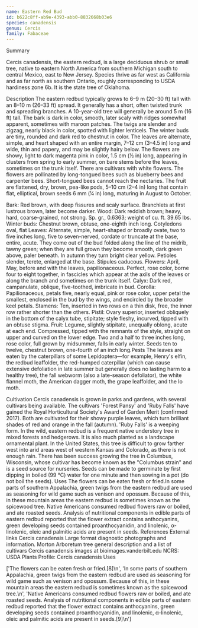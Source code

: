```yaml
---
name: Eastern Red Bud
id: b622c8ff-ab9e-4393-abb0-8832668b03e6
species: canadensis
genus: Cercis
family: Fabaceae
---
```

Summary



Cercis canadensis, the eastern redbud, is a large deciduous shrub or small tree, native to eastern North America from southern Michigan south to central Mexico, east to New Jersey. Species thrive as far west as California and as far north as southern Ontario, roughly corresponding to USDA hardiness zone 6b. It is the state tree of Oklahoma.

Description
The eastern redbud typically grows to 6–9 m (20–30 ft) tall with an 8–10 m (26–33 ft) spread. It generally has a short, often twisted trunk and spreading branches. A 10-year-old tree will generally be around 5 m (16 ft) tall. The bark is dark in color, smooth, later scaly with ridges somewhat apparent, sometimes with maroon patches. The twigs are slender and zigzag, nearly black in color, spotted with lighter lenticels. The winter buds are tiny, rounded and dark red to chestnut in color. The leaves are alternate, simple, and heart shaped with an entire margin, 7–12 cm (3–4.5 in) long and wide, thin and papery, and may be slightly hairy below.
The flowers are showy, light to dark magenta pink in color, 1.5 cm (1⁄2 in) long, appearing in clusters from spring to early summer, on bare stems before the leaves, sometimes on the trunk itself. There are cultivars with white flowers. The flowers are pollinated by long-tongued bees such as blueberry bees and carpenter bees. Short-tongued bees cannot reach the nectaries. The fruit are flattened, dry, brown, pea-like pods, 5–10 cm (2–4 in) long that contain flat, elliptical, brown seeds 6 mm (1⁄4 in) long, maturing in August to October.

Bark: Red brown, with deep fissures and scaly surface. Branchlets at first lustrous brown, later become darker.
Wood: Dark reddish brown; heavy, hard, coarse-grained, not strong. Sp. gr., 0.6363; weight of cu. ft. 39.65 lbs.
Winter buds: Chestnut brown, obtuse, one-eighth inch long.
Cotyledons oval, flat
Leaves: Alternate, simple, heart-shaped or broadly ovate, two to five inches long, five to seven-nerved, cordate or truncate at the base, entire, acute. They come out of the bud folded along the line of the midrib, tawny green; when they are full grown they become smooth, dark green above, paler beneath. In autumn they turn bright clear yellow. Petioles slender, terete, enlarged at the base. Stipules caducous.
Flowers: April, May, before and with the leaves, papilionaceous. Perfect, rose color, borne four to eight together, in fascicles which appear at the axils of the leaves or along the branch and sometimes on the trunk itself.
Calyx: Dark red, campanulate, oblique, five-toothed, imbricate in bud.
Corolla: Papilionaceous, petals five, nearly equal, pink or rose color, upper petal the smallest, enclosed in the bud by the wings, and encircled by the broader keel petals.
Stamens: Ten, inserted in two rows on a thin disk, free, the inner row rather shorter than the others.
Pistil: Ovary superior, inserted obliquely in the bottom of the calyx tube, stipitate; style fleshy, incurved, tipped with an obtuse stigma.
Fruit: Legume, slightly stipitate, unequally oblong, acute at each end. Compressed, tipped with the remnants of the style, straight on upper and curved on the lower edge. Two and a half to three inches long, rose color, full grown by midsummer, falls in early winter. Seeds ten to twelve, chestnut brown, one-fourth of an inch long.Pests
The leaves are eaten by the caterpillars of some Lepidoptera—for example, Henry's elfin, the redbud leaffolder, the red-humped caterpillar (which can cause extensive defoliation in late summer but generally does no lasting harm to a healthy tree), the fall webworm (also a late-season defoliator), the white flannel moth, the American dagger moth, the grape leaffolder, and the Io moth.

Cultivation
Cercis canadensis is grown in parks and gardens, with several cultivars being available. The cultivars 'Forest Pansy'
and 'Ruby Falls' 
have gained the Royal Horticultural Society's Award of Garden Merit (confirmed 2017). Both are cultivated for their showy purple leaves, which turn brilliant shades of red and orange in the fall (autumn). 'Ruby Falls' is a weeping form.
In the wild, eastern redbud is a frequent native understory tree in mixed forests and hedgerows. It is also much planted as a landscape ornamental plant.
In the United States, this tree is difficult to grow farther west into arid areas west of western Kansas and Colorado, as there is not enough rain. There has been success growing the tree in Columbus, Wisconsin, whose cultivar has become known as the "Columbus strain" and is a seed source for nurseries. Seeds can be made to germinate by first dipping in boiled (99 °C) water for one minute and then sowing in a pot (do not boil the seeds).
Uses
The flowers can be eaten fresh or fried.In some parts of southern Appalachia, green twigs from the eastern redbud are used as seasoning for wild game such as venison and opossum. Because of this, in these mountain areas the eastern redbud is sometimes known as the spicewood tree.
Native Americans consumed redbud flowers raw or boiled, and ate roasted seeds. Analysis of nutritional components in edible parts of eastern redbud reported that the flower extract contains anthocyanins, green developing seeds contained proanthocyanidin, and linolenic, α-linolenic, oleic and palmitic acids are present in seeds.
References
External links
Cercis canadensis Large format diagnostic photographs and information.
Morton Arboretum tree general description and a list of cultivars
Cercis canadensis images at bioimages.vanderbilt.edu
NCRS: USDA Plants Profile: Cercis canadensis
Uses

['The flowers can be eaten fresh or fried.[8]\n', 'In some parts of southern Appalachia, green twigs from the eastern redbud are used as seasoning for wild game such as venison and opossum. Because of this, in these mountain areas the eastern redbud is sometimes known as the spicewood tree.\n', 'Native Americans consumed redbud flowers raw or boiled, and ate roasted seeds. Analysis of nutritional components in edible parts of eastern redbud reported that the flower extract contains anthocyanins, green developing seeds contained proanthocyanidin, and linolenic, α-linolenic, oleic and palmitic acids are present in seeds.[9]\n']
